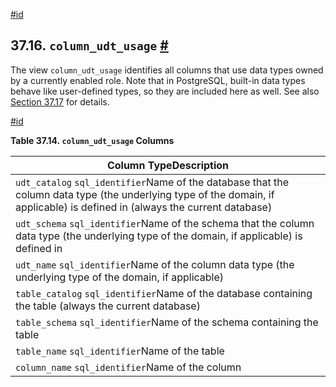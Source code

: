 [#id](#INFOSCHEMA-COLUMN-UDT-USAGE)

## 37.16. `column_udt_usage` [#](#INFOSCHEMA-COLUMN-UDT-USAGE)

The view `column_udt_usage` identifies all columns that use data types owned by a currently enabled role. Note that in PostgreSQL, built-in data types behave like user-defined types, so they are included here as well. See also [Section 37.17](infoschema-columns) for details.

[#id](#id-1.7.6.20.3)

**Table 37.14. `column_udt_usage` Columns**

| Column TypeDescription                                                                                                                                                      |
| --------------------------------------------------------------------------------------------------------------------------------------------------------------------------- |
| `udt_catalog` `sql_identifier`Name of the database that the column data type (the underlying type of the domain, if applicable) is defined in (always the current database) |
| `udt_schema` `sql_identifier`Name of the schema that the column data type (the underlying type of the domain, if applicable) is defined in                                  |
| `udt_name` `sql_identifier`Name of the column data type (the underlying type of the domain, if applicable)                                                                  |
| `table_catalog` `sql_identifier`Name of the database containing the table (always the current database)                                                                     |
| `table_schema` `sql_identifier`Name of the schema containing the table                                                                                                      |
| `table_name` `sql_identifier`Name of the table                                                                                                                              |
| `column_name` `sql_identifier`Name of the column                                                                                                                            |
